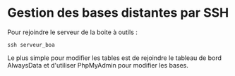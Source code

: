 # Gestion des bases distantes par SSH

Pour rejoindre le serveur de la boite à outils :

    ssh serveur_boa

Le plus simple pour modifier les tables est de rejoindre le tableau de bord AlwaysData et d'utiliser PhpMyAdmin pour modifier les bases.
